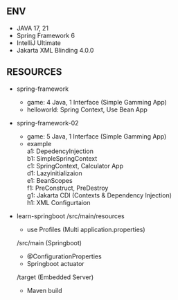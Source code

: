 ENV
---
- JAVA 17, 21
- Spring Framework 6
- IntelliJ Ultimate
- Jakarta XML Blinding 4.0.0

RESOURCES
---
- spring-framework
    - game: 4 Java, 1 Interface (Simple Gamming App)
    - helloworld: Spring Context, Use Bean App

- spring-framework-02
    - game: 5 Java, 1 Interface (Simple Gamming App)
    - example <br/>
    a1: DepedencyInjection <br/>
    b1: SimpleSpringContext <br/>
    c1: SpringContext, Calculator App <br/>
    d1: Lazyinitializaion <br/>
    e1: BeanScopes <br/>
    f1: PreConstruct, PreDestroy <br/>
    g1: Jakarta CDI (Contexts & Dependency Injection) <br/>
    h1: XML Configurtaion <br/> 

- learn-springboot
    /src/main/resources
    - use Profiles (Multi application.properties) <br/>
    
    /src/main (Springboot)
    - @ConfigurationProperties 
    - Springboot actuator <br/>

    /target (Embedded Server)
    - Maven build